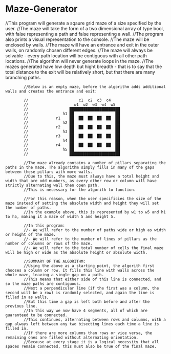 # Maze-Generator

//This program will generate a sqaure grid maze of a size specified by the user.
            //The maze will take the form of a two dimensional array of type bool, with false representing a path and false representing a wall.
            //The program also prints a visual representation to the console.
            //The maze will be enclosed by walls.
            //The maze will have an entrance and exit in the outer walls, on randomly chosen different edges.
            //The maze will always be solvable - every path location will be contiguous with all other path locations.
            //The algorithm will never generate loops in the maze.
            //The mazes generated have low depth but hight breadth - that is to say that the total distance to the exit will be relatively short, but that there are many branching paths.

            //Below is an empty maze, before the algorithm adds additional walls and creates the entrance and exit:

            //                      c1  c2  c3  c4
            //                    w1  w2  w3  w4  w5
            //                  ██████████████████████
            //               h1 ██                  ██
            //            r1    ██  ██  ██  ██  ██  ██
            //               h2 ██                  ██
            //            r2    ██  ██  ██  ██  ██  ██
            //               h3 ██                  ██
            //            r3    ██  ██  ██  ██  ██  ██
            //               h4 ██                  ██
            //            r4    ██  ██  ██  ██  ██  ██
            //               h5 ██                  ██
            //                  ██████████████████████

            //The maze already contains a number of pillars separating the paths in the maze. The algorithm simply fills in many of the gaps between these pillars with more walls.
            //Due to this, the maze must always have a total height and width that are odd numbers, as every other row or column will have strictly alternating wall then open path.
            //This is necessary for the algorith to function.

            //For this reason, when the user specificies the size of the maze instead of setting the absolute width and height they will set the number of paths.
            //In the example above, this is represented by w1 to w5 and h1 to h5, making it a maze of width 5 and height 5.

            //In this program:
            //- We will refer to the number of paths wide or high as width or height of the maze.
            //- We will refer to the number of lines of pillars as the number of columns or rows of the maze.
            //- We will refer to the total number of cells the final maze will be high or wide as the absolute height or absolute width.

            //SUMMARY OF THE ALGORITHM:
            //Using the above as a starting point, the algorith first chooses a column or row. It fills this line with walls across the whole maze, leaving a single gap on a path.
            //This means that either side of this line is connected, and so the maze paths are contiguous.
            //Next a perpendicular line (if the first was a column, the second will be a row) is randomly selected, and again the line is filled in as walls,
            //But this time a gap is left both before and after the previous line.
            //In this way we now have 4 segments, all of which are guaranteed to be connected.
            //This continues, alternating between rows and columns, with a gap always left between any two bisecting lines each time a line is filled in.
            //If there are more columns than rows or vice versa, the remaining ones are filled without alternating orientation.
            //Because at every stage it is a logical necessity that all spaces remain connected, this must also be true of the final maze.
